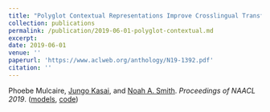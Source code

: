 ```yaml
---
title: "Polyglot Contextual Representations Improve Crosslingual Transfer"
collection: publications
permalink: /publication/2019-06-01-polyglot-contextual.md
excerpt: 
date: 2019-06-01
venue: ''
paperurl: 'https://www.aclweb.org/anthology/N19-1392.pdf'
citation: ''
---
```


Phoebe Mulcaire, [Jungo Kasai](https://jkasai.github.io/), and [Noah A. Smith](http://www.cs.cmu.edu/~nasmith). *Proceedings of NAACL 2019*. ([models](/~pmulc/rosita.html), [code](https://github.com/pmulcaire/rosita))
